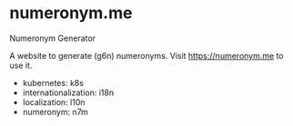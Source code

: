 # numeronym.me
Numeronym Generator

A website to generate (g6n) numeronyms. Visit https://numeronym.me to use it.

  - kubernetes: k8s
  - internationalization: i18n
  - localization: l10n
  - numeronym: n7m
